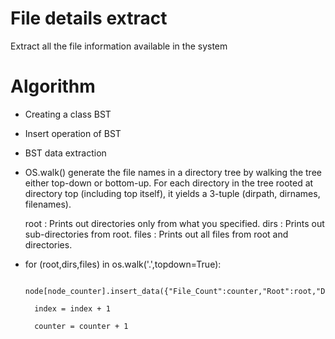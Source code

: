 
# File details extract

Extract all the file information available in the system

# Algorithm

- Creating a class BST
- Insert operation of BST
- BST data extraction

- OS.walk() generate the file names in a directory tree by walking the tree either top-down or bottom-up.   For each directory in the tree rooted at directory top (including top itself), it yields a 3-tuple (dirpath, dirnames, filenames).

    root : Prints out directories only from what you specified.
    dirs : Prints out sub-directories from root.
    files : Prints out all files from root and directories.


- for (root,dirs,files) in os.walk('.',topdown=True):

        node[node_counter].insert_data({"File_Count":counter,"Root":root,"Dirs":dirs,"Files":files},index)

        index = index + 1

        counter = counter + 1



